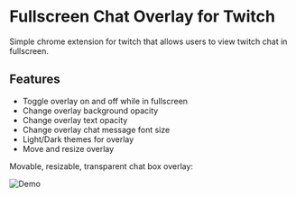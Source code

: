 # Fullscreen Chat Overlay for Twitch

Simple chrome extension for twitch that allows users to view twitch chat in fullscreen.

## Features
- Toggle overlay on and off while in fullscreen
- Change overlay background opacity
- Change overlay text opacity
- Change overlay chat message font size
- Light/Dark themes for overlay
- Move and resize overlay

Movable, resizable, transparent chat box overlay:

![Demo](demo/vid.gif "chat on fullscreen video")